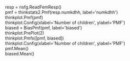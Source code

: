 resp = nsfg.ReadFemResp()  
 pmf = thinkstats2.Pmf(resp.numkdhh, label='numkdhh')  
 thinkplot.Pmf(pmf)  
 thinkplot.Config(xlabel='Number of children', ylabel='PMF')  
 biased = BiasPmf(pmf, label='biased')  
 thinkplot.PrePlot(2)  
 thinkplot.Pmfs([pmf, biased])  
 thinkplot.Config(xlabel='Number of children', ylabel='PMF')  
 pmf.Mean()  
 biased.Mean()  
